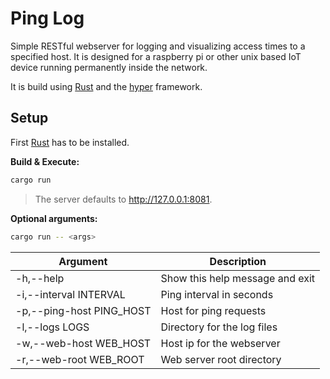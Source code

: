 # Ping Log

Simple RESTful webserver for logging and visualizing access times to a specified
host.
It is designed for a raspberry pi or other unix based IoT device running
permanently inside the network.

It is build using [Rust](https://www.rust-lang.org/) and the
[hyper](https://github.com/hyperium/hyper) framework.

## Setup

First [Rust](https://www.rust-lang.org/learn/get-started) has to be installed.

**Build & Execute:**

```bash
cargo run
```

> The server defaults to http://127.0.0.1:8081.

**Optional arguments:**
```bash
cargo run -- <args>
```
| Argument                 | Description                        |
|--------------------------|------------------------------------|
| -h,--help                | Show this help message and exit    |
| -i,--interval INTERVAL   | Ping interval in seconds           |
| -p,--ping-host PING_HOST | Host for ping requests             |
| -l,--logs LOGS           | Directory for the log files        |
| -w,--web-host WEB_HOST   | Host ip for the webserver          |
| -r,--web-root WEB_ROOT   | Web server root directory          |
